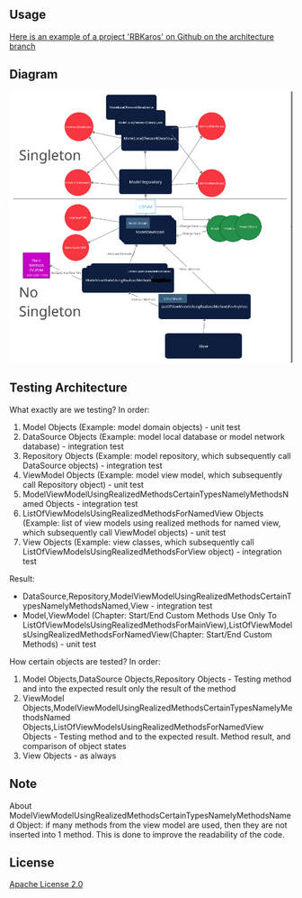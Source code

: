 
## Usage

[Here is an example of a project 'RBKaros' on Github on the architecture branch](https://github.com/JacobOdd/RBKaros/tree/architecture)

## Diagram

<img src="/example/mvvm_modify_architecture.png"/>

## Testing Architecture

What exactly are we testing?
In order:
1) Model Objects (Example: model domain objects) - unit test
2) DataSource Objects (Example: model local database or model network database) - integration test
3) Repository Objects (Example: model repository, which subsequently call DataSource objects) - integration test
4) ViewModel Objects (Example: model view model, which subsequently call Repository object) - unit test
5) ModelViewModelUsingRealizedMethodsCertainTypesNamelyMethodsNamed Objects - integration test
6) ListOfViewModelsUsingRealizedMethodsForNamedView Objects (Example: list of view models using realized methods for named view, which subsequently call ViewModel objects) - unit test
7) View Objects (Example: view classes, which subsequently call ListOfViewModelsUsingRealizedMethodsForView object) - integration test

Result:
   - DataSource,Repository,ModelViewModelUsingRealizedMethodsCertainTypesNamelyMethodsNamed,View - integration test
   - Model,ViewModel (Chapter: Start/End Custom Methods Use Only To ListOfViewModelsUsingRealizedMethodsForMainView),ListOfViewModelsUsingRealizedMethodsForNamedView(Chapter: Start/End Custom Methods) - unit test

How certain objects are tested?
In order:
1) Model Objects,DataSource Objects,Repository Objects - Testing method and into the expected result only the result of the method
2) ViewModel Objects,ModelViewModelUsingRealizedMethodsCertainTypesNamelyMethodsNamed Objects,ListOfViewModelsUsingRealizedMethodsForNamedView Objects - Testing method and to the expected result. Method result, and comparison of object states
3) View Objects - as always

## Note

About ModelViewModelUsingRealizedMethodsCertainTypesNamelyMethodsNamed Object: if many methods from the view model are used, then they are not inserted into 1 method. This is done to improve the readability of the code.

## License

[Apache License 2.0](LICENSE)
